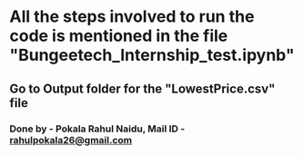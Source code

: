 # All the steps involved to run the code is mentioned in the file "Bungeetech_Internship_test.ipynb"

## Go to Output folder for the "LowestPrice.csv" file

### Done by - Pokala Rahul Naidu, Mail ID - rahulpokala26@gmail.com
